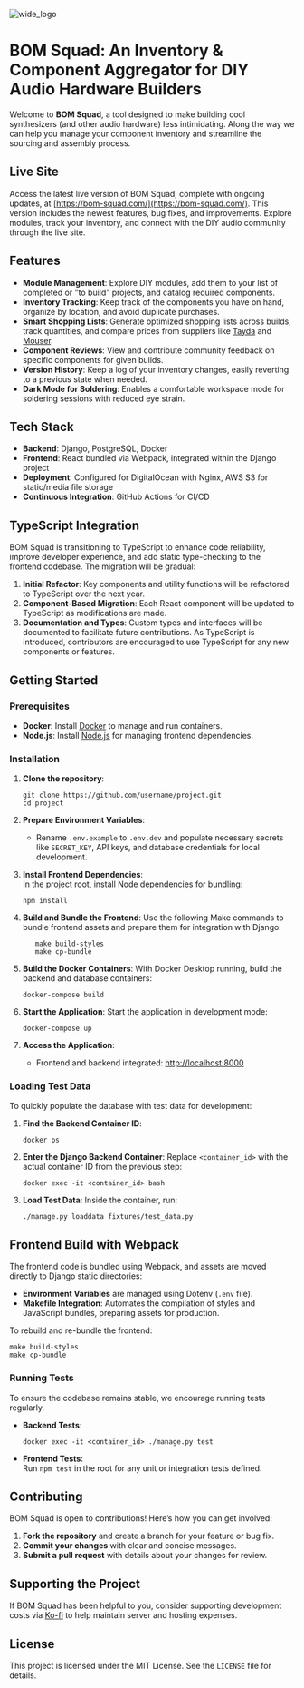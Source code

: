 ![wide_logo](https://user-images.githubusercontent.com/10040486/147892285-e1b955cf-0916-4c57-92c5-ba0a21d1e6ba.png)

# BOM Squad: An Inventory & Component Aggregator for DIY Audio Hardware Builders

Welcome to **BOM Squad**, a tool designed to make building cool synthesizers (and other audio hardware) less intimidating. Along the way we can help you manage your component inventory and streamline the sourcing and assembly process.

## Live Site

Access the latest live version of BOM Squad, complete with ongoing updates, at [https://bom-squad.com/](https://bom-squad.com/). This version includes the newest features, bug fixes, and improvements. Explore modules, track your inventory, and connect with the DIY audio community through the live site.

## Features

-   **Module Management**: Explore DIY modules, add them to your list of completed or "to build" projects, and catalog required components.
-   **Inventory Tracking**: Keep track of the components you have on hand, organize by location, and avoid duplicate purchases.
-   **Smart Shopping Lists**: Generate optimized shopping lists across builds, track quantities, and compare prices from suppliers like [Tayda](https://www.taydaelectronics.com/) and [Mouser](https://www.mouser.com/).
-   **Component Reviews**: View and contribute community feedback on specific components for given builds.
-   **Version History**: Keep a log of your inventory changes, easily reverting to a previous state when needed.
-   **Dark Mode for Soldering**: Enables a comfortable workspace mode for soldering sessions with reduced eye strain.

## Tech Stack

-   **Backend**: Django, PostgreSQL, Docker
-   **Frontend**: React bundled via Webpack, integrated within the Django project
-   **Deployment**: Configured for DigitalOcean with Nginx, AWS S3 for static/media file storage
-   **Continuous Integration**: GitHub Actions for CI/CD

## TypeScript Integration 
BOM Squad is transitioning to TypeScript to enhance code reliability, improve developer experience, and add static type-checking to the frontend codebase. The migration will be gradual: 
1. **Initial Refactor**: Key components and utility functions will be refactored to TypeScript over the next year. 
2. **Component-Based Migration**: Each React component will be updated to TypeScript as modifications are made.
3. **Documentation and Types**: Custom types and interfaces will be documented to facilitate future contributions. As TypeScript is introduced, contributors are encouraged to use TypeScript for any new components or features.

## Getting Started

### Prerequisites

-   **Docker**: Install [Docker](https://www.docker.com/products/docker-desktop) to manage and run containers.
-   **Node.js**: Install [Node.js](https://nodejs.org/en/download) for managing frontend dependencies.

### Installation

1.  **Clone the repository**:
    
	```
	git clone https://github.com/username/project.git
	cd project
	```
    
2.  **Prepare Environment Variables**:
    
    -   Rename `.env.example` to `.env.dev` and populate necessary secrets like `SECRET_KEY`, API keys, and database credentials for local development.
3.  **Install Frontend Dependencies**:  
    In the project root, install Node dependencies for bundling:
	```
	npm install
	```
4.  **Build and Bundle the Frontend**: Use the following Make commands to bundle frontend assets and prepare them for integration with Django:
    
	 ```
	    make build-styles
	    make cp-bundle
	```
    
5.  **Build the Docker Containers**: With Docker Desktop running, build the backend and database containers:
   	 ```
    docker-compose build
	```    
6.  **Start the Application**: Start the application in development mode:
	```
	docker-compose up
	```  
    
7.  **Access the Application**:
    
    -   Frontend and backend integrated: [http://localhost:8000](http://localhost:8000)

### Loading Test Data

To quickly populate the database with test data for development:

1.  **Find the Backend Container ID**:
	 ```   
	docker ps
	 ```   
2.  **Enter the Django Backend Container**: Replace `<container_id>` with the actual container ID from the previous step:
	```  
	docker exec -it <container_id> bash
	``` 
3.  **Load Test Data**: Inside the container, run:
	```
	./manage.py loaddata fixtures/test_data.py
	```

## Frontend Build with Webpack

The frontend code is bundled using Webpack, and assets are moved directly to Django static directories:

-   **Environment Variables** are managed using Dotenv (`.env` file).
-   **Makefile Integration**: Automates the compilation of styles and JavaScript bundles, preparing assets for production.

To rebuild and re-bundle the frontend:
```
make build-styles
make cp-bundle 
```
### Running Tests

To ensure the codebase remains stable, we encourage running tests regularly.

-   **Backend Tests**:
    
    `docker exec -it <container_id> ./manage.py test` 
    
-   **Frontend Tests**:  
    Run `npm test` in the root for any unit or integration tests defined.
    

## Contributing

BOM Squad is open to contributions! Here’s how you can get involved:

1.  **Fork the repository** and create a branch for your feature or bug fix.
2.  **Commit your changes** with clear and concise messages.
3.  **Submit a pull request** with details about your changes for review.

## Supporting the Project

If BOM Squad has been helpful to you, consider supporting development costs via [Ko-fi](https://ko-fi.com/bomsquad/) to help maintain server and hosting expenses.

## License

This project is licensed under the MIT License. See the `LICENSE` file for details.



